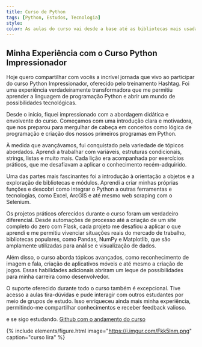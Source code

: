 ```yaml
---
title: Curso de Python
tags: [Python, Estudos, Tecnologia]
style: 
color: As aulas do curso vai desde a base até as bibliotecas mais usadas no dia a dia nas empresas. Fundamentos da linguagem Python, incluindo sintaxe, estruturas de controle, manipulação de strings e listas, funções, classes e módulos. Introdução a bibliotecas populares, como Pandas, NumPy e Matplotlib, que são amplamente utilizadas para análise e visualização de dados.
---
```


## Minha Experiência com o Curso Python Impressionador

Hoje quero compartilhar com vocês a incrível jornada que vivo ao participar do curso Python Impressionador, oferecido pelo treinamento Hashtag. Foi uma experiência verdadeiramente transformadora que me permitiu aprender a linguagem de programação Python e abrir um mundo de possibilidades tecnológicas.

Desde o início, fiquei impressionado com a abordagem didática e envolvente do curso. Começamos com uma introdução clara e motivadora, que nos preparou para mergulhar de cabeça em conceitos como lógica de programação e criação dos nossos primeiros programas em Python.

À medida que avançávamos, fui conquistado pela variedade de tópicos abordados. Aprendi a trabalhar com variáveis, estruturas condicionais, strings, listas e muito mais. Cada lição era acompanhada por exercícios práticos, que me desafiavam a aplicar o conhecimento recém-adquirido.

Uma das partes mais fascinantes foi a introdução à orientação a objetos e a exploração de bibliotecas e módulos. Aprendi a criar minhas próprias funções e descobri como integrar o Python a outras ferramentas e tecnologias, como Excel, ArcGIS e até mesmo web scraping com o Selenium.

Os projetos práticos oferecidos durante o curso foram um verdadeiro diferencial. Desde automações de processo até a criação de um site completo do zero com Flask, cada projeto me desafiou a aplicar o que aprendi e me permitiu vivenciar situações reais do mercado de trabalho,  bibliotecas populares, como Pandas, NumPy e Matplotlib, que são amplamente utilizadas para análise e visualização de dados.

Além disso, o curso aborda tópicos avançados, como reconhecimento de imagem e fala, criação de aplicativos móveis e até mesmo a criação de jogos. Essas habilidades adicionais abriram um leque de possibilidades para minha carreira como desenvolvedor.

O suporte oferecido durante todo o curso também é excepcional. Tive acesso a aulas tira-dúvidas e pude interagir com outros estudantes por meio de grupos de estudo. Isso enriqueceu ainda mais minha experiência, permitindo-me compartilhar conhecimentos e receber feedback valioso.

e se sigo estudando.
[Github com o andamento do curso](https://github.com/Vanessamachado93/Python-Impressionador-Hashtag)

{% include elements/figure.html image="https://i.imgur.com/Fkk5lnm.png" caption="curso lira" %}
